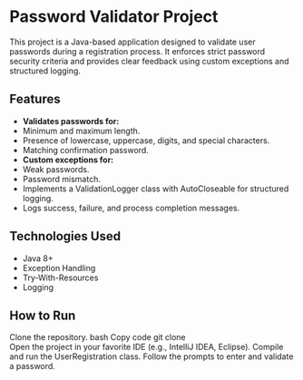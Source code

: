 # Password Validator Project 

This project is a Java-based application designed to validate user passwords during a registration process. It enforces strict password security criteria and provides clear feedback using custom exceptions and structured logging.

## Features
- **Validates passwords for:**
- Minimum and maximum length.
- Presence of lowercase, uppercase, digits, and special characters.
- Matching confirmation password.
- **Custom exceptions for:**
- Weak passwords.
- Password mismatch.
- Implements a ValidationLogger class with AutoCloseable for structured logging.
- Logs success, failure, and process completion messages.

## Technologies Used
- Java 8+
- Exception Handling
- Try-With-Resources
- Logging
  
## How to Run
Clone the repository.
bash
Copy code
git clone <repository-url>  
Open the project in your favorite IDE (e.g., IntelliJ IDEA, Eclipse).
Compile and run the UserRegistration class.
Follow the prompts to enter and validate a password.

